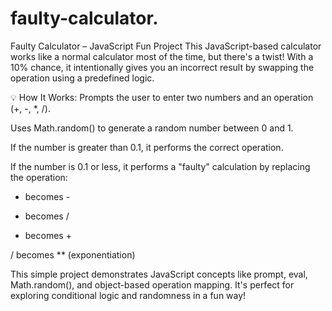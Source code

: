 # faulty-calculator.
 Faulty Calculator – JavaScript Fun Project
This JavaScript-based calculator works like a normal calculator most of the time, but there's a twist! With a 10% chance, it intentionally gives you an incorrect result by swapping the operation using a predefined logic.

💡 How It Works:
Prompts the user to enter two numbers and an operation (+, -, *, /).

Uses Math.random() to generate a random number between 0 and 1.

If the number is greater than 0.1, it performs the correct operation.

If the number is 0.1 or less, it performs a "faulty" calculation by replacing the operation:

+ becomes -

- becomes /

* becomes +

/ becomes ** (exponentiation)

This simple project demonstrates JavaScript concepts like prompt, eval, Math.random(), and object-based operation mapping. It's perfect for exploring conditional logic and randomness in a fun way!
